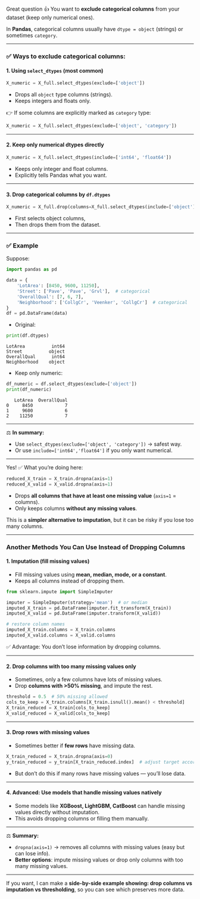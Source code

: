 Great question 👍 You want to **exclude categorical columns** from your dataset (keep only numerical ones).

In **Pandas**, categorical columns usually have `dtype = object` (strings) or sometimes `category`.

---

### ✅ Ways to exclude categorical columns:

#### 1. Using `select_dtypes` (most common)

```python
X_numeric = X_full.select_dtypes(exclude=['object'])
```

* Drops all `object` type columns (strings).
* Keeps integers and floats only.

👉 If some columns are explicitly marked as `category` type:

```python
X_numeric = X_full.select_dtypes(exclude=['object', 'category'])
```

---

#### 2. Keep only numerical dtypes directly

```python
X_numeric = X_full.select_dtypes(include=['int64', 'float64'])
```

* Keeps only integer and float columns.
* Explicitly tells Pandas what you want.

---

#### 3. Drop categorical columns by `df.dtypes`

```python
X_numeric = X_full.drop(columns=X_full.select_dtypes(include=['object']).columns)
```

* First selects object columns,
* Then drops them from the dataset.

---

### ✅ Example

Suppose:

```python
import pandas as pd

data = {
    'LotArea': [8450, 9600, 11250],
    'Street': ['Pave', 'Pave', 'Grvl'],  # categorical
    'OverallQual': [7, 6, 7],
    'Neighborhood': ['CollgCr', 'Veenker', 'CollgCr']  # categorical
}
df = pd.DataFrame(data)
```

* Original:

```python
print(df.dtypes)
```

```
LotArea          int64
Street          object
OverallQual      int64
Neighborhood    object
```

* Keep only numeric:

```python
df_numeric = df.select_dtypes(exclude=['object'])
print(df_numeric)
```

```
   LotArea  OverallQual
0     8450            7
1     9600            6
2    11250            7
```

---

⚖️ **In summary:**

* Use `select_dtypes(exclude=['object', 'category'])` → safest way.
* Or use `include=['int64','float64']` if you only want numerical.

---

Yes! ✅ What you’re doing here:

```python
reduced_X_train = X_train.dropna(axis=1)
reduced_X_valid = X_valid.dropna(axis=1)
```

* Drops **all columns that have at least one missing value** (`axis=1` = columns).
* Only keeps columns **without any missing values**.

This is a **simpler alternative to imputation**, but it can be risky if you lose too many columns.

---

### Another Methods You Can Use Instead of Dropping Columns

#### 1. **Imputation (fill missing values)**

* Fill missing values using **mean, median, mode, or a constant**.
* Keeps all columns instead of dropping them.

```python
from sklearn.impute import SimpleImputer

imputer = SimpleImputer(strategy='mean')  # or median
imputed_X_train = pd.DataFrame(imputer.fit_transform(X_train))
imputed_X_valid = pd.DataFrame(imputer.transform(X_valid))

# restore column names
imputed_X_train.columns = X_train.columns
imputed_X_valid.columns = X_valid.columns
```

✅ Advantage: You don’t lose information by dropping columns.

---

#### 2. **Drop columns with too many missing values only**

* Sometimes, only a few columns have lots of missing values.
* Drop **columns with >50% missing**, and impute the rest.

```python
threshold = 0.5  # 50% missing allowed
cols_to_keep = X_train.columns[X_train.isnull().mean() < threshold]
X_train_reduced = X_train[cols_to_keep]
X_valid_reduced = X_valid[cols_to_keep]
```

---

#### 3. **Drop rows with missing values**

* Sometimes better if **few rows** have missing data.

```python
X_train_reduced = X_train.dropna(axis=0)
y_train_reduced = y_train[X_train_reduced.index]  # adjust target accordingly
```

* But don’t do this if many rows have missing values — you’ll lose data.

---

#### 4. **Advanced: Use models that handle missing values natively**

* Some models like **XGBoost, LightGBM, CatBoost** can handle missing values directly without imputation.
* This avoids dropping columns or filling them manually.

---

⚖️ **Summary:**

* `dropna(axis=1)` → removes all columns with missing values (easy but can lose info).
* **Better options**: impute missing values or drop only columns with too many missing values.

---

If you want, I can make a **side-by-side example showing: drop columns vs imputation vs thresholding**, so you can see which preserves more data.

